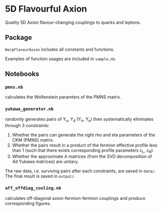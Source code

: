 # 5D Flavourful Axion

Quality 5D Axion flavour-changing couplings to quarks and leptons.

## Package

`WarpFlavourAxion` includes all constants and functions.  

Examples of function usages are included in `sample.nb`.

## Notebooks

### `pmns.nb`
calculates the Wolfenstein paramters of the PMNS matrix. 

### `yukawa_generator.nb` 
randomly generates pairs of Y<sub>u</sub>, Y<sub>d</sub> (Y<sub>n</sub>, Y<sub>e</sub>) then systematically eliminates through 3 constraints: 
1. Whether the pairs can generate the right rho and eta parameters of the CKM (PMNS) matrix.
2. Whether the pairs result in a product of the fermion effective profile less than 1 (such that there exists corresponding profile parameters c<sub>L</sub>, c<sub>R</sub>).
3. Whether the approximate A matrices (from the SVD decomposition of 4d Yukawa matrices) are unitary.

The raw data, i.e. surviving pairs after each constraints, are saved in `data/`. The final result is saved in `output/`.

### `aff_offdiag_couling.nb` 
calculates off-diagonal axion-fermion-fermion couplings and produce corresponding figures. 
